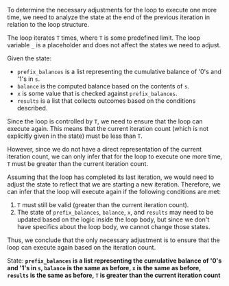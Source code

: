 To determine the necessary adjustments for the loop to execute one more time, we need to analyze the state at the end of the previous iteration in relation to the loop structure.

The loop iterates `T` times, where `T` is some predefined limit. The loop variable `_` is a placeholder and does not affect the states we need to adjust.

Given the state:
- `prefix_balances` is a list representing the cumulative balance of '0's and '1's in `s`.
- `balance` is the computed balance based on the contents of `s`.
- `x` is some value that is checked against `prefix_balances`.
- `results` is a list that collects outcomes based on the conditions described.

Since the loop is controlled by `T`, we need to ensure that the loop can execute again. This means that the current iteration count (which is not explicitly given in the state) must be less than `T`. 

However, since we do not have a direct representation of the current iteration count, we can only infer that for the loop to execute one more time, `T` must be greater than the current iteration count.

Assuming that the loop has completed its last iteration, we would need to adjust the state to reflect that we are starting a new iteration. Therefore, we can infer that the loop will execute again if the following conditions are met:

1. `T` must still be valid (greater than the current iteration count).
2. The state of `prefix_balances`, `balance`, `x`, and `results` may need to be updated based on the logic inside the loop body, but since we don't have specifics about the loop body, we cannot change those states.

Thus, we conclude that the only necessary adjustment is to ensure that the loop can execute again based on the iteration count.

State: **`prefix_balances` is a list representing the cumulative balance of '0's and '1's in `s`, `balance` is the same as before, `x` is the same as before, `results` is the same as before, `T` is greater than the current iteration count**